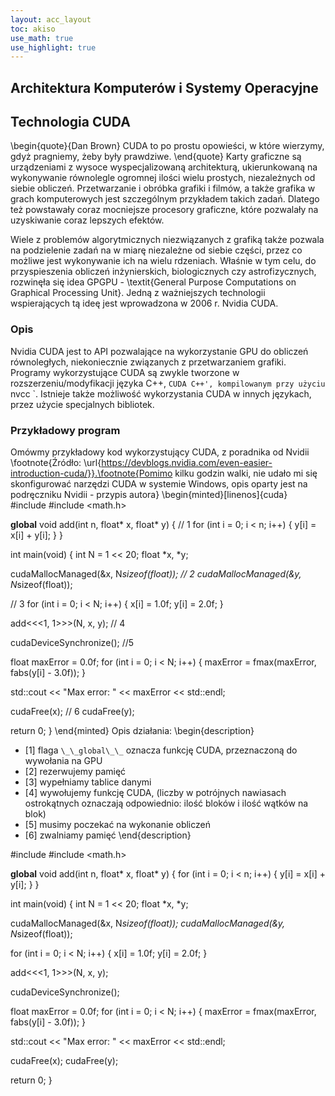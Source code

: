 ```yaml
---
layout: acc_layout
toc: akiso
use_math: true
use_highlight: true
---
```


Architektura Komputerów i Systemy Operacyjne
---

## Technologia CUDA 
\begin{quote}{Dan Brown}
CUDA to po prostu opowieści, w które wierzymy, gdyż pragniemy, żeby były prawdziwe. 
\end{quote}
Karty graficzne są urządzeniami z wysoce wyspecjalizowaną architekturą, ukierunkowaną na wykonywanie równolegle ogromnej ilości wielu prostych, niezależnych od siebie obliczeń. Przetwarzanie i obróbka grafiki i filmów, a także grafika w grach komputerowych jest szczególnym przykładem takich zadań. Dlatego też powstawały coraz mocniejsze procesory graficzne, które pozwalały na uzyskiwanie coraz lepszych efektów. 

Wiele z problemów algorytmicznych niezwiązanych z grafiką także pozwala na podzielenie zadań na w miarę niezależne od siebie części, przez co możliwe jest wykonywanie ich na wielu rdzeniach. Właśnie w tym celu, do przyspieszenia obliczeń inżynierskich, biologicznych czy astrofizycznych, rozwinęła się idea GPGPU - \textit{General Purpose Computations on Graphical Processing Unit}. Jedną z ważniejszych technologii wspierających tą ideę jest wprowadzona w 2006 r. Nvidia CUDA.
### Opis
Nvidia CUDA jest to API pozwalające na wykorzystanie GPU do obliczeń równoległych, niekoniecznie związanych z przetwarzaniem grafiki. Programy wykorzystujące CUDA są zwykle tworzone w rozszerzeniu/modyfikacji języka C++, `CUDA C++', kompilowanym przy użyciu ` nvcc `. Istnieje także możliwość wykorzystania CUDA w innych językach, przez użycie specjalnych bibliotek.
### Przykładowy program
Omówmy przykładowy kod wykorzystujący CUDA, z poradnika od Nvidii
\footnote{Źródło: \url{https://devblogs.nvidia.com/even-easier-introduction-cuda/}}.\footnote{Pomimo kilku godzin walki, nie udało mi się skonfigurować narzędzi CUDA w systemie Windows, opis oparty jest na podręczniku Nvidii - przypis autora} 
\begin{minted}[linenos]{cuda}
#include <iostream>
#include <math.h>

__global__
void add(int n, float* x, float* y) { // 1
for (int i = 0; i < n; i++) {
y[i] = x[i] + y[i];
}
}

int main(void) {
int N = 1 << 20;
float *x, *y;

cudaMallocManaged(&x, N*sizeof(float)); // 2
cudaMallocManaged(&y, N*sizeof(float));

// 3
for (int i = 0; i < N; i++) {
x[i] = 1.0f;
y[i] = 2.0f;
}

add<<<1, 1>>>(N, x, y); // 4


cudaDeviceSynchronize(); //5

float maxError = 0.0f;
for (int i = 0; i < N; i++) {
maxError = fmax(maxError, fabs(y[i] - 3.0f));
}

std::cout << "Max error: " << maxError << std::endl;


cudaFree(x); // 6
cudaFree(y);

return 0;
}
\end{minted}
Opis działania:
\begin{description}
* [1] flaga ` \_\_global\_\_ ` oznacza funkcję CUDA, przeznaczoną do wywołania na GPU
* [2] rezerwujemy pamięć
* [3] wypełniamy tablice danymi
* [4] wywołujemy funkcję CUDA, (liczby w potrójnych nawiasach ostrokątnych oznaczają odpowiednio: ilość bloków i ilość wątków na blok)
* [5] musimy poczekać na wykonanie obliczeń
* [6] zwalniamy pamięć
\end{description}





#include <iostream>
#include <math.h>

__global__
void add(int n, float* x, float* y) {
for (int i = 0; i < n; i++) {
y[i] = x[i] + y[i];
}
}

int main(void) {
int N = 1 << 20;
float *x, *y;

cudaMallocManaged(&x, N*sizeof(float));
cudaMallocManaged(&y, N*sizeof(float));

for (int i = 0; i < N; i++) {
x[i] = 1.0f;
y[i] = 2.0f;
}

add<<<1, 1>>>(N, x, y);

cudaDeviceSynchronize();

float maxError = 0.0f;
for (int i = 0; i < N; i++) {
maxError = fmax(maxError, fabs(y[i] - 3.0f));
}

std::cout << "Max error: " << maxError << std::endl;

cudaFree(x);
cudaFree(y);

return 0;
}



